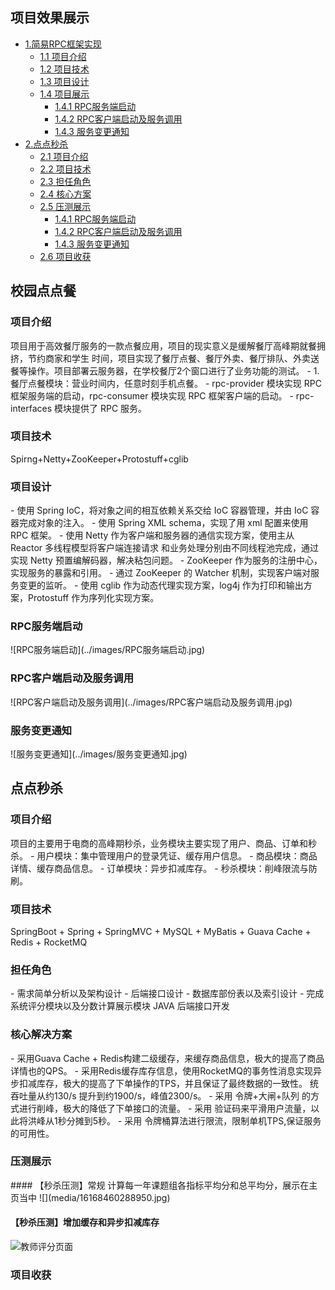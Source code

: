 ## 项目效果展示

* [1.简易RPC框架实现](#1)
    * [1.1 项目介绍](#1.1)
    * [1.2 项目技术](#1.2)
    * [1.3 项目设计](#1.3)
    * [1.4 项目展示](#1.4)
        * [1.4.1 RPC服务端启动](#1.4)
        * [1.4.2 RPC客户端启动及服务调用](#1.5)
        * [1.4.3 服务变更通知](#1.6)
* [2.点点秒杀](#2)
    * [2.1 项目介绍](#2.1)
    * [2.2 项目技术](#2.2)
    * [2.3 担任角色](#2.3)
    * [2.4 核心方案](#2.4)
    * [2.5 压测展示](#2.5)
        * [1.4.1 RPC服务端启动](#1.4)
        * [1.4.2 RPC客户端启动及服务调用](#1.5)
        * [1.4.3 服务变更通知](#1.6)
    * [2.6 项目收获](#2.6) 

<h2 id="1">校园点点餐</h2>
<h3 id="1.1">项目介绍</h3>
项目用于高效餐厅服务的一款点餐应用，项目的现实意义是缓解餐厅高峰期就餐拥挤，节约商家和学生
时间，项目实现了餐厅点餐、餐厅外卖、餐厅排队、外卖送餐等操作。项目部署云服务器，在学校餐厅2个窗口进行了业务功能的测试。
- 1.	餐厅点餐模块：营业时间内，任意时刻手机点餐。
- rpc-provider 模块实现 RPC 框架服务端的启动，rpc-consumer 模块实现 RPC 框架客户端的启动。
- rpc-interfaces 模块提供了 RPC 服务。

<h3 id="1.2">项目技术</h3>
Spirng+Netty+ZooKeeper+Protostuff+cglib 

<h3 id="1.3">项目设计</h3>
- 使用 Spring IoC，将对象之间的相互依赖关系交给 IoC 容器管理，并由 IoC 容器完成对象的注入。
- 使用 Spring XML schema，实现了用 xml 配置来使用 RPC 框架。
- 使用 Netty 作为客户端和服务器的通信实现方案，使用主从 Reactor 多线程模型将客户端连接请求
和业务处理分别由不同线程池完成，通过实现 Netty 预置编解码器，解决粘包问题。
- ZooKeeper 作为服务的注册中心，实现服务的暴露和引用。
- 通过 ZooKeeper 的 Watcher 机制，实现客户端对服务变更的监听。
- 使用 cglib 作为动态代理实现方案，log4j 作为打印和输出方案，Protostuff 作为序列化实现方案。

<h3 id="1.4">RPC服务端启动</h3>
![RPC服务端启动](../images/RPC服务端启动.jpg)
<h3 id="1.5">RPC客户端启动及服务调用</h3>
![RPC客户端启动及服务调用](../images/RPC客户端启动及服务调用.jpg)
<h3 id="1.6">服务变更通知</h3>
![服务变更通知](../images/服务变更通知.jpg)


<h2 id="2">点点秒杀</h2>
<h3 id="2.1">项目介绍</h3>
项目的主要用于电商的高峰期秒杀，业务模块主要实现了用户、商品、订单和秒杀。
- 用户模块：集中管理用户的登录凭证、缓存用户信息。
- 商品模块：商品详情、缓存商品信息。
- 订单模块：异步扣减库存。
- 秒杀模块：削峰限流与防刷。
<h3 id="2.2">项目技术</h3>
SpringBoot + Spring + SpringMVC + MySQL + MyBatis + Guava Cache + Redis + RocketMQ

<h3 id="2.3">担任角色</h3>
- 需求简单分析以及架构设计
- 后端接口设计
- 数据库部份表以及索引设计
- 完成系统评分模块以及分数计算展示模块 JAVA 后端接口开发

<h3 id="2.4">核心解决方案</h3>
- 采用Guava Cache + Redis构建二级缓存，来缓存商品信息，极大的提高了商品详情也的QPS。
- 采用Redis缓存库存信息，使用RocketMQ的事务性消息实现异步扣减库存，极大的提高了下单操作的TPS，并且保证了最终数据的一致性。 统吞吐量从约130/s 提升到约1900/s，峰值2300/s。
- 采用 令牌+大闸+队列 的方式进行削峰，极大的降低了下单接口的流量。
- 采用 验证码来平滑用户流量，以此将洪峰从1秒分摊到5秒。
- 采用 令牌桶算法进行限流，限制单机TPS,保证服务的可用性。

<h3 id="2.5">压测展示</h3>
#### 【秒杀压测】常规
计算每一年课题组各指标平均分和总平均分，展示在主页当中
![](media/16168460288950.jpg)

#### 【秒杀压测】增加缓存和异步扣减库存
![教师评分页面](../images/课题组评分.jpg)

<h3 id="2.6">项目收获</h3>
